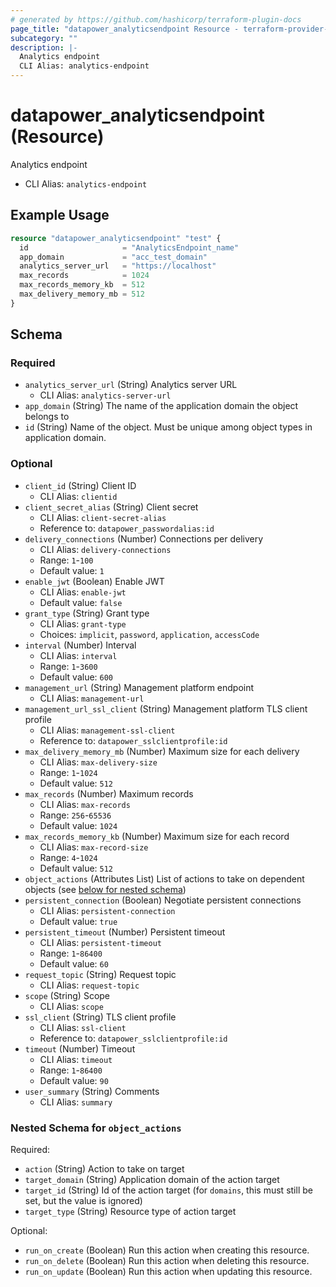 ```yaml
---
# generated by https://github.com/hashicorp/terraform-plugin-docs
page_title: "datapower_analyticsendpoint Resource - terraform-provider-datapower"
subcategory: ""
description: |-
  Analytics endpoint
  CLI Alias: analytics-endpoint
---
```


# datapower_analyticsendpoint (Resource)

Analytics endpoint
  - CLI Alias: `analytics-endpoint`

## Example Usage

```terraform
resource "datapower_analyticsendpoint" "test" {
  id                     = "AnalyticsEndpoint_name"
  app_domain             = "acc_test_domain"
  analytics_server_url   = "https://localhost"
  max_records            = 1024
  max_records_memory_kb  = 512
  max_delivery_memory_mb = 512
}
```

<!-- schema generated by tfplugindocs -->
## Schema

### Required

- `analytics_server_url` (String) Analytics server URL
  - CLI Alias: `analytics-server-url`
- `app_domain` (String) The name of the application domain the object belongs to
- `id` (String) Name of the object. Must be unique among object types in application domain.

### Optional

- `client_id` (String) Client ID
  - CLI Alias: `clientid`
- `client_secret_alias` (String) Client secret
  - CLI Alias: `client-secret-alias`
  - Reference to: `datapower_passwordalias:id`
- `delivery_connections` (Number) Connections per delivery
  - CLI Alias: `delivery-connections`
  - Range: `1`-`100`
  - Default value: `1`
- `enable_jwt` (Boolean) Enable JWT
  - CLI Alias: `enable-jwt`
  - Default value: `false`
- `grant_type` (String) Grant type
  - CLI Alias: `grant-type`
  - Choices: `implicit`, `password`, `application`, `accessCode`
- `interval` (Number) Interval
  - CLI Alias: `interval`
  - Range: `1`-`3600`
  - Default value: `600`
- `management_url` (String) Management platform endpoint
  - CLI Alias: `management-url`
- `management_url_ssl_client` (String) Management platform TLS client profile
  - CLI Alias: `management-ssl-client`
  - Reference to: `datapower_sslclientprofile:id`
- `max_delivery_memory_mb` (Number) Maximum size for each delivery
  - CLI Alias: `max-delivery-size`
  - Range: `1`-`1024`
  - Default value: `512`
- `max_records` (Number) Maximum records
  - CLI Alias: `max-records`
  - Range: `256`-`65536`
  - Default value: `1024`
- `max_records_memory_kb` (Number) Maximum size for each record
  - CLI Alias: `max-record-size`
  - Range: `4`-`1024`
  - Default value: `512`
- `object_actions` (Attributes List) List of actions to take on dependent objects (see [below for nested schema](#nestedatt--object_actions))
- `persistent_connection` (Boolean) Negotiate persistent connections
  - CLI Alias: `persistent-connection`
  - Default value: `true`
- `persistent_timeout` (Number) Persistent timeout
  - CLI Alias: `persistent-timeout`
  - Range: `1`-`86400`
  - Default value: `60`
- `request_topic` (String) Request topic
  - CLI Alias: `request-topic`
- `scope` (String) Scope
  - CLI Alias: `scope`
- `ssl_client` (String) TLS client profile
  - CLI Alias: `ssl-client`
  - Reference to: `datapower_sslclientprofile:id`
- `timeout` (Number) Timeout
  - CLI Alias: `timeout`
  - Range: `1`-`86400`
  - Default value: `90`
- `user_summary` (String) Comments
  - CLI Alias: `summary`

<a id="nestedatt--object_actions"></a>
### Nested Schema for `object_actions`

Required:

- `action` (String) Action to take on target
- `target_domain` (String) Application domain of the action target
- `target_id` (String) Id of the action target (for `domains`, this must still be set, but the value is ignored)
- `target_type` (String) Resource type of action target

Optional:

- `run_on_create` (Boolean) Run this action when creating this resource.
- `run_on_delete` (Boolean) Run this action when deleting this resource.
- `run_on_update` (Boolean) Run this action when updating this resource.
